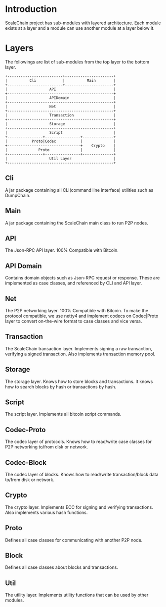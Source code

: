 # Introduction
ScaleChain project has sub-modules with layered architecture. 
Each module exists at a layer and a module can use another module at a layer below it.

# Layers
The followings are list of sub-modules from the top layer to the bottom layer.
```
+-------------------------+----------------------+
|          Cli            |          Main        |
+-------------------------+----------------------+
|                   API                          |
+------------------------------------------------+
|                   APIDomain                    |
+------------------------------------------------+
|                   Net                          |
+------------------------------------------------+
|                   Transaction                  |
+------------------------------------------------+
|                   Storage                      |
+------------------------------------------------+
|                   Script                       |
+----------------+----------------+--------------+
|           Proto|Codec           |              |
+---------------------------------+    Crypto    |
|              Proto              |              |
+----------------+----------------+--------------+
|                   Util Layer                   |
+------------------------------------------------+
```
## Cli
A jar package containing all CLI(command line interface) utilities such as DumpChain.

## Main
A jar package containing the ScaleChain main class to run P2P nodes.

## API
The Json-RPC API layer. 100% Compatible with Bitcoin.

## API Domain
Contains domain objects such as Json-RPC request or response.
These are implemented as case classes, and referenced by CLI and API layer.

## Net
The P2P networking layer. 100% Compatible with Bitcoin. 
To make the protocol compatible, we use netty4 and implement codecs on Codec|Proto layer to convert on-the-wire format to case classes and vice versa.

## Transaction
The ScaleChain transaction layer. Implements signing a raw transaction, verifying a signed transaction.
Also implements transaction memory pool.

## Storage
The storage layer. Knows how to store blocks and transactions. It knows how to search blocks by hash or transactions by hash.
## Script
The script layer. Implements all bitcoin script commands.

## Codec-Proto
The codec layer of protocols. Knows how to read/write case classes for P2P networking to/from disk or network.

## Codec-Block
The codec layer of blocks. Knows how to read/write transaction/block data to/from disk or network.

## Crypto 
The crypto layer. Implements ECC for signing and verifying transactions.
Also implements various hash functions.

## Proto
Defines all case classes for communicating with another P2P node.

## Block
Defines all case classes about blocks and transactions.

## Util
The utility layer. Implements utility functions that can be used by other modules.
